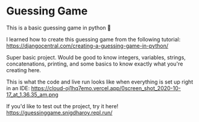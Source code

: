# Guessing Game
This is a basic guessing game in python 🐍

I learned how to create this guessing game from the following tutorial: https://djangocentral.com/creating-a-guessing-game-in-python/

Super basic project. Would be good to know integers, variables, strings, concatenations, printing, and some basics to know exactly what you're creating here. 

This is what the code and live run looks like when everything is set up right in an IDE: https://cloud-oj1hq7emo.vercel.app/0screen_shot_2020-10-17_at_1.36.35_am.png

If you'd like to test out the project, try it here! https://guessinggame.snigdharoy.repl.run/

